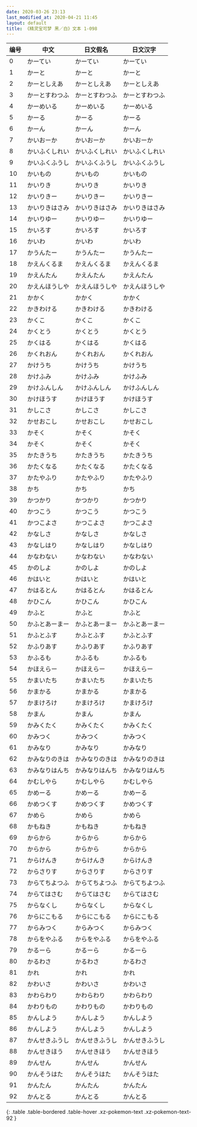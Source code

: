 ```yaml
---
date: 2020-03-26 23:13
last_modified_at: 2020-04-21 11:45
layout: default
title: 《精灵宝可梦 黑／白》文本 1-098
---
```

| 编号 | 中文 | 日文假名 | 日文汉字 |
| ---- | ---- | ---- | --- |
| 0 | かーてい | かーてい | かーてい |
| 1 | かーと | かーと | かーと |
| 2 | かーとしえあ | かーとしえあ | かーとしえあ |
| 3 | かーとすわつふ | かーとすわつふ | かーとすわつふ |
| 4 | かーめいる | かーめいる | かーめいる |
| 5 | かーる | かーる | かーる |
| 6 | かーん | かーん | かーん |
| 7 | かいおーか | かいおーか | かいおーか |
| 8 | かいふくしれい | かいふくしれい | かいふくしれい |
| 9 | かいふくふうし | かいふくふうし | かいふくふうし |
| 10 | かいもの | かいもの | かいもの |
| 11 | かいりき | かいりき | かいりき |
| 12 | かいりきー | かいりきー | かいりきー |
| 13 | かいりきはさみ | かいりきはさみ | かいりきはさみ |
| 14 | かいりゆー | かいりゆー | かいりゆー |
| 15 | かいろす | かいろす | かいろす |
| 16 | かいわ | かいわ | かいわ |
| 17 | かうんたー | かうんたー | かうんたー |
| 18 | かえんくるま | かえんくるま | かえんくるま |
| 19 | かえんたん | かえんたん | かえんたん |
| 20 | かえんほうしや | かえんほうしや | かえんほうしや |
| 21 | かかく | かかく | かかく |
| 22 | かきわける | かきわける | かきわける |
| 23 | かくこ | かくこ | かくこ |
| 24 | かくとう | かくとう | かくとう |
| 25 | かくはる | かくはる | かくはる |
| 26 | かくれおん | かくれおん | かくれおん |
| 27 | かけうち | かけうち | かけうち |
| 28 | かけふみ | かけふみ | かけふみ |
| 29 | かけふんしん | かけふんしん | かけふんしん |
| 30 | かけほうす | かけほうす | かけほうす |
| 31 | かしこさ | かしこさ | かしこさ |
| 32 | かせおこし | かせおこし | かせおこし |
| 33 | かそく | かそく | かそく |
| 34 | かそく | かそく | かそく |
| 35 | かたきうち | かたきうち | かたきうち |
| 36 | かたくなる | かたくなる | かたくなる |
| 37 | かたやふり | かたやふり | かたやふり |
| 38 | かち | かち | かち |
| 39 | かつかり | かつかり | かつかり |
| 40 | かつこう | かつこう | かつこう |
| 41 | かつこよさ | かつこよさ | かつこよさ |
| 42 | かなしさ | かなしさ | かなしさ |
| 43 | かなしはり | かなしはり | かなしはり |
| 44 | かなわない | かなわない | かなわない |
| 45 | かのしよ | かのしよ | かのしよ |
| 46 | かはいと | かはいと | かはいと |
| 47 | かはるとん | かはるとん | かはるとん |
| 48 | かひこん | かひこん | かひこん |
| 49 | かふと | かふと | かふと |
| 50 | かふとあーまー | かふとあーまー | かふとあーまー |
| 51 | かふとふす | かふとふす | かふとふす |
| 52 | かふりあす | かふりあす | かふりあす |
| 53 | かふるも | かふるも | かふるも |
| 54 | かほえらー | かほえらー | かほえらー |
| 55 | かまいたち | かまいたち | かまいたち |
| 56 | かまかる | かまかる | かまかる |
| 57 | かまけろけ | かまけろけ | かまけろけ |
| 58 | かまん | かまん | かまん |
| 59 | かみくたく | かみくたく | かみくたく |
| 60 | かみつく | かみつく | かみつく |
| 61 | かみなり | かみなり | かみなり |
| 62 | かみなりのきは | かみなりのきは | かみなりのきは |
| 63 | かみなりはんち | かみなりはんち | かみなりはんち |
| 64 | かむしやら | かむしやら | かむしやら |
| 65 | かめーる | かめーる | かめーる |
| 66 | かめつくす | かめつくす | かめつくす |
| 67 | かめら | かめら | かめら |
| 68 | かもねき | かもねき | かもねき |
| 69 | からから | からから | からから |
| 70 | からから | からから | からから |
| 71 | からけんき | からけんき | からけんき |
| 72 | からさりす | からさりす | からさりす |
| 73 | からてちよつふ | からてちよつふ | からてちよつふ |
| 74 | からてはさむ | からてはさむ | からてはさむ |
| 75 | からなくし | からなくし | からなくし |
| 76 | からにこもる | からにこもる | からにこもる |
| 77 | からみつく | からみつく | からみつく |
| 78 | からをやふる | からをやふる | からをやふる |
| 79 | かるーら | かるーら | かるーら |
| 80 | かるわさ | かるわさ | かるわさ |
| 81 | かれ | かれ | かれ |
| 82 | かわいさ | かわいさ | かわいさ |
| 83 | かわらわり | かわらわり | かわらわり |
| 84 | かわりもの | かわりもの | かわりもの |
| 85 | かんしよう | かんしよう | かんしよう |
| 86 | かんしよう | かんしよう | かんしよう |
| 87 | かんせきふうし | かんせきふうし | かんせきふうし |
| 88 | かんせきほう | かんせきほう | かんせきほう |
| 89 | かんせん | かんせん | かんせん |
| 90 | かんそうはた | かんそうはた | かんそうはた |
| 91 | かんたん | かんたん | かんたん |
| 92 | かんとる | かんとる | かんとる |
{: .table .table-bordered .table-hover .xz-pokemon-text .xz-pokemon-text-92 }